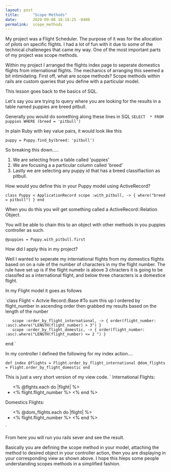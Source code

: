 ```yaml
---
layout: post
title:      "Scope Methods"
date:       2020-09-08 18:18:25 -0400
permalink:  scope_methods
---
```



My project was a Flight Scheduler. The purpose of it was for the allocation of pilots on specific flights. I had a lot of fun with it due to some of the technical challeneges that came my way. One of the most important parts of my project was scope methods. 

Within my project I arranged the flights index page to seperate domestics flights from international flights. The mechanics of arranging this seemed a bit intimidating. First off, what are scope methods? Scope methods within rails are custom queries that you define with a particular model. 

This lesson goes back to the basics of SQL. 

Let's say you are trying to query where you are looking for the results in a table named puppies are breed pitbull.

Generally you would do something along these lines in SQL
`SELECT  * FROM puppies WHERE (breed = 'pitbull')`

In plain Ruby with key value pairs, it would look like this 

`puppy = Puppy.find_by(breed: 'pitbull')`


So breaking this down.....
1) We are selecting from a table called 'puppies'
2) We are focusing a a particular column called 'breed'
3) Lastly we are selecting any puppy id that has a breed classifiaction as pitbull.


How would you define this in your Puppy model using ActiveRecord?


`class Puppy < ApplicationRecord
  scope :with_pitbull, -> { where("breed  = pitbull") }
end`


When you do this you will get something called a ActiveRecord::Relation Object.


You will be able to chain this to an object with other methods in you puppies controller as such.

`@puppies = Puppy.with_pitbull.first`


How did I apply this in my project?

Well I wanted to seperate my international flights from my domestics flights based on on a rule of the number of characters in my the flight number. The rule have set up is if the flight numebr is above 3 chracters it is going to be classifed as a international flight, and below three characters is a domestice flight.

In my Flight model it goes as follows

`class Flight < Actvie Record::Base
       #To sum this up I ordered by flight_number in ascending order then grabbed my results based on the length of the nunber
			 
       scope :order_by_flight_international, -> { order(flight_number: :asc).where("LENGTH(flight_number) > 3") }
       scope :order_by_flight_domestic, -> { order(flight_number: :asc).where("LENGTH(flight_number) <= 2 ") }

end
`

In my controller I defined the following for my index action....


`
def index
        @flights = Flight.order_by_flight_international
        @dom_flights = Flight.order_by_flight_domestic
 end
`


This is just a very short version of my view code.
`
International Flights:
<ul>
<% @flghts.each do |flight| %>
     <li><% flight.flight_number %>
<% end %>
</ul>


Domestics Flights:
<ul>
<% @dom_flights.each do |flight| %>
     <li><% flight.flight_number %>
<% end %>
</ul>

`





From here you will run you rails sever and see the result.

Basically you are defining the scope method in your model, attaching the method to desired object in your controller action, then you are displaying in your corresponding view as shown above. I hope this hleps some people understanding scopes methods in a simplified fashion.









